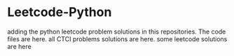 # Leetcode-Python
adding the python leetcode problem solutions in this repositories. 
The code files are here.
all CTCI problems solutions are here.
some leetcode solutions are here

















